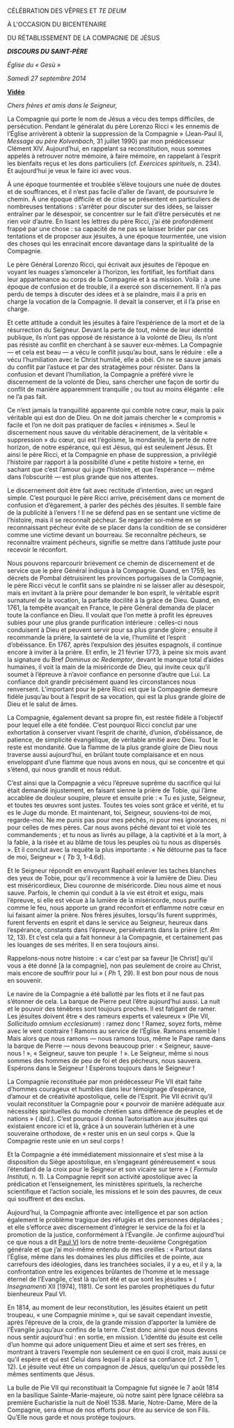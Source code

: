CÉLÉBRATION DES VÊPRES ET *TE DEUM*

À L'OCCASION DU BICENTENAIRE

DU RÉTABLISSEMENT DE LA COMPAGNIE DE JÉSUS

***DISCOURS DU SAINT-PÈRE***

*Église du « *Gesù* »*

*Samedi 27 septembre 2014*

**[Vidéo](http://player.rv.va/vaticanplayer.asp?language=it&tic=VA_HST41DQ5)**

*Chers frères et amis dans le Seigneur,*

La Compagnie qui porte le nom de Jésus a vécu des temps difficiles, de persécution. Pendant le généralat du père Lorenzo Ricci « les ennemis de l’Église arrivèrent à obtenir la suppression de la Compagnie » (Jean-Paul II, *Message au père Kolvenbach*, 31 juillet 1990) par mon prédécesseur Clément XIV. Aujourd’hui, en rappelant sa reconstitution, nous sommes appelés à retrouver notre mémoire, à faire mémoire, en rappelant à l’esprit les bienfaits reçus et les dons particuliers (cf. *Exercices spirituels*, n. 234). Et aujourd’hui je veux le faire ici avec vous.

À une époque tourmentée et troublée s’élève toujours une nuée de doutes et de souffrances, et il n’est pas facile d’aller de l’avant, de poursuivre le chemin. À une époque difficile et de crise se présentent en particuliers de nombreuses tentations : s’arrêter pour discuter sur des idées, se laisser entraîner par le désespoir, se concentrer sur le fait d’être persécutés et ne rien voir d’autre. En lisant les lettres du père Ricci, j’ai été profondément frappé par une chose : sa capacité de ne pas se laisser brider par ces tentations et de proposer aux jésuites, à une époque tourmentée, une vision des choses qui les enracinait encore davantage dans la spiritualité de la Compagnie.

Le père Général Lorenzo Ricci, qui écrivait aux jésuites de l’époque en voyant les nuages s’amonceler à l’horizon, les fortifiait, les fortifiait dans leur appartenance au corps de la Compagnie et à sa mission. Voilà : à une époque de confusion et de trouble, il a exercé son discernement. Il n’a pas perdu de temps à discuter des idées et à se plaindre, mais il a pris en charge la vocation de la Compagnie. Il devait la conserver, et il l’a prise en charge.

Et cette attitude a conduit les jésuites à faire l’expérience de la mort et de la résurrection du Seigneur. Devant la perte de tout, même de leur identité publique, ils n’ont pas opposé de résistance à la volonté de Dieu, ils n’ont pas résisté au conflit en cherchant à se sauver eux-mêmes. La Compagnie — et cela est beau — a vécu le conflit jusqu’au bout, sans le réduire : elle a vécu l’humiliation avec le Christ humilié, elle a obéi. On ne se sauve jamais du conflit par l’astuce et par des stratagèmes pour résister. Dans la confusion et devant l’humiliation, la Compagnie a préféré vivre le discernement de la volonté de Dieu, sans chercher une façon de sortir du conflit de manière apparemment tranquille ; ou tout au moins élégante : elle ne l’a pas fait.

Ce n’est jamais la tranquillité apparente qui comble notre cœur, mais la paix véritable qui est don de Dieu. On ne doit jamais chercher le « compromis » facile et l’on ne doit pas pratiquer de faciles « irénismes ». Seul le discernement nous sauve du véritable déracinement, de la véritable « suppression » du cœur, qui est l’égoïsme, la mondanité, la perte de notre horizon, de notre espérance, qui est Jésus, qui est seulement Jésus. Et ainsi le père Ricci, et la Compagnie en phase de suppression, a privilégié l’histoire par rapport à la possibilité d’une « petite histoire » terne, en sachant que c’est l’amour qui juge l’histoire, et que l’espérance — même dans l’obscurité — est plus grande que nos attentes.

Le discernement doit être fait avec rectitude d’intention, avec un regard simple. C’est pourquoi le père Ricci arrive, précisément dans ce moment de confusion et d’égarement, à parler des péchés des jésuites. Il semble faire de la publicité à l’envers ! Il ne se défend pas en se sentant une victime de l’histoire, mais il se reconnaît pécheur. Se regarder soi-même en se reconnaissant pécheur évite de se placer dans la condition de se considérer comme une victime devant un bourreau. Se reconnaître pécheurs, se reconnaître vraiment pécheurs, signifie se mettre dans l’attitude juste pour recevoir le réconfort.

Nous pouvons reparcourir brièvement ce chemin de discernement et de service que le père Général indiqua à la Compagnie. Quand, en 1759, les décrets de Pombal détruisirent les provinces portugaises de la Compagnie, le père Ricci vécut le conflit sans se plaindre ni se laisser aller au désespoir, mais en invitant à la prière pour demander le bon esprit, le véritable esprit surnaturel de la vocation, la parfaite docilité à la grâce de Dieu. Quand, en 1761, la tempête avançait en France, le père Général demanda de placer toute la confiance en Dieu. Il voulait que l’on mette à profit les épreuves subies pour une plus grande purification intérieure : celles-ci nous conduisent à Dieu et peuvent servir pour sa plus grande gloire ; ensuite il recommande la prière, la sainteté de la vie, l’humilité et l’esprit d’obéissance. En 1767, après l’expulsion des jésuites espagnols, il continue encore à inviter à la prière. Et enfin, le 21 février 1773, à peine six mois avant la signature du Bref *Dominus ac Redemptor*, devant le manque total d’aides humaines, il voit la main de la miséricorde de Dieu, qui invite ceux qu’il soumet à l’épreuve à n’avoir confiance en personne d’autre que Lui. La confiance doit grandir précisément quand les circonstances nous renversent. L’important pour le père Ricci est que la Compagnie demeure fidèle jusqu’au bout à l’esprit de sa vocation, qui est la plus grande gloire de Dieu et le salut de âmes.

La Compagnie, également devant sa propre fin, est restée fidèle à l’objectif pour lequel elle a été fondée. C’est pourquoi Ricci conclut par une exhortation à conserver vivant l’esprit de charité, d’union, d’obéissance, de patience, de simplicité évangélique, de véritable amitié avec Dieu. Tout le reste est mondanité. Que la flamme de la plus grande gloire de Dieu nous traverse aussi aujourd’hui, en brûlant toute complaisance et en nous enveloppant d’une flamme que nous avons en nous, qui se concentre et qui s’étend, qui nous grandit et nous réduit.

C’est ainsi que la Compagnie a vécu l’épreuve suprême du sacrifice qui lui était demandé injustement, en faisant sienne la prière de Tobie, qui l’âme accablée de douleur soupire, pleure et ensuite prie : « Tu es juste, Seigneur, et toutes tes œuvres sont justes. Toutes tes voies sont grâce et vérité, et tu es le Juge du monde. Et maintenant, toi, Seigneur, souviens-toi de moi, regarde-moi. Ne me punis pas pour mes péchés, ni pour mes ignorances, ni pour celles de mes pères. Car nous avons péché devant toi et violé tes commandements ; et tu nous as livrés au pillage, à la captivité et à la mort, à la fable, à la risée et au blâme de tous les peuples où tu nous as dispersés ». Et il conclut avec la requête la plus importante : « Ne détourne pas ta face de moi, Seigneur » ( *Tb* 3, 1-4.6d).

Et le Seigneur répondit en envoyant Raphaël enlever les taches blanches des yeux de Tobie, pour qu’il recommence à voir la lumière de Dieu. Dieu est miséricordieux, Dieu couronne de miséricorde. Dieu nous aime et nous sauve. Parfois, le chemin qui conduit à la vie est étroit et exigu, mais l’épreuve, si elle est vécue à la lumière de la miséricorde, nous purifie comme le feu, nous apporte un grand réconfort et enflamme notre cœur en lui faisant aimer la prière. Nos frères jésuites, lorsqu’ils furent supprimés, furent fervents en esprit et dans le service au Seigneur, heureux dans l’espérance, constants dans l’épreuve, persévérants dans la prière (cf. *Rm* 12, 13). Et c’est cela qui a fait honneur à la Compagnie, et certainement pas les louanges de ses mérites. Il en sera toujours ainsi.

Rappelons-nous notre histoire : « car c'est par sa faveur [le Christ] qu'il vous a été donné [à la compagnie], non pas seulement de croire au Christ, mais encore de souffrir pour lui » ( *Ph* 1, 29). Il est bon pour nous de nous en souvenir.

Le navire de la Compagnie a été ballotté par les flots et il ne faut pas s’étonner de cela. La barque de Pierre peut l’être aujourd’hui aussi. La nuit et le pouvoir des ténèbres sont toujours proches. Il est fatigant de ramer. Les jésuites doivent être « des rameurs experts et valeureux » (Pie VII, *Sollicitudo omnium ecclesiarum*) : ramez donc ! Ramez, soyez forts, même avec le vent contraire ! Ramons au service de l’Église. Ramons ensemble ! Mais alors que nous ramons — nous ramons tous, même le Pape rame dans la barque de Pierre — nous devons beaucoup prier : « Seigneur, sauve-nous ! », « Seigneur, sauve ton peuple  ! ». Le Seigneur, même si nous sommes des hommes de peu de foi et des pécheurs, nous sauvera. Espérons dans le Seigneur ! Espérons toujours dans le Seigneur !

La Compagnie reconstituée par mon prédécesseur Pie VII était faite d’hommes courageux et humbles dans leur témoignage d’espérance, d’amour et de créativité apostolique, celle de l’Esprit. Pie VII écrivit qu’il voulait reconstituer la Compagnie pour « pourvoir de manière adéquate aux nécessités spirituelles du monde chrétien sans différence de peuples et de nations » ( *ibid.*). C’est pourquoi il donna l’autorisation aux jésuites qui existaient encore ici et là, grâce à un souverain luthérien et à une souveraine orthodoxe, de « rester unis en un seul corps ». Que la Compagnie reste unie en un seul corps !

Et la Compagnie a été immédiatement missionnaire et s’est mise à la disposition du Siège apostolique, en s’engageant généreusement « sous l’étendard de la croix pour le Seigneur et son vicaire sur terre » ( *Formula Instituti,* n. 1). La Compagnie reprit son activité apostolique avec la prédication et l’enseignement, les ministères spirituels, la recherche scientifique et l’action sociale, les missions et le soin des pauvres, de ceux qui souffrent et des exclus.

Aujourd’hui, la Compagnie affronte avec intelligence et par son action également le problème tragique des réfugiés et des personnes déplacées ; et elle s’efforce avec discernement d’intégrer le service de la foi et la promotion de la justice, conformément à l’Évangile. Je confirme aujourd’hui ce que nous a dit [Paul VI](http://www.vatican.va/holy_father/paul_vi/index_fr.htm) lors de notre trente-deuxième Congrégation générale et que j’ai moi-même entendu de mes oreilles : « Partout dans l’Église, même dans les domaines les plus difficiles et de pointe, aux carrefours des idéologies, dans les tranchées sociales, il y a eu, et il y a, la confrontation entre les exigences brûlantes de l’homme et le message éternel de l’Evangile, c’est là qu’ont été et que sont les jésuites » ( *Insegnamenti* XII [1974], 1181). Ce sont les paroles prophétiques du futur bienheureux Paul VI.

En 1814, au moment de leur reconstitution, les jésuites étaient un petit troupeau, « une Compagnie minime », qui se savait cependant investie, après l’épreuve de la croix, de la grande mission d’apporter la lumière de l’Évangile jusqu’aux confins de la terre. C’est donc ainsi que nous devons nous sentir aujourd’hui : en sortie, en mission. L’identité du jésuite est celle d’un homme qui adore uniquement Dieu et aime et sert ses frères, en montrant à travers l’exemple non seulement ce en quoi il croit, mais aussi ce qu’il espère et qui est Celui dans lequel il a placé sa confiance (cf. 2 *Tm* 1, 12). Le jésuite veut être un compagnon de Jésus, quelqu’un qui possède les mêmes sentiments que Jésus.

La bulle de Pie VII qui reconstituait la Compagnie fut signée le 7 août 1814 en la basilique Sainte-Marie-majeure, où notre saint père Ignace célébra sa première Eucharistie la nuit de Noël 1538. Marie, Notre-Dame, Mère de la Compagnie, sera émue de nos efforts pour être au service de son Fils. Qu’Elle nous garde et nous protège toujours.